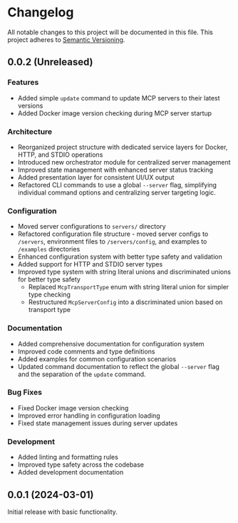 # Changelog

All notable changes to this project will be documented in this file. This project adheres to [Semantic Versioning](https://semver.org/spec/v2.0.0.html).

## 0.0.2 (Unreleased)

### Features

- Added simple `update` command to update MCP servers to their latest versions
- Added Docker image version checking during MCP server startup

### Architecture

- Reorganized project structure with dedicated service layers for Docker, HTTP, and STDIO operations
- Introduced new orchestrator module for centralized server management
- Improved state management with enhanced server status tracking
- Added presentation layer for consistent UI/UX output
- Refactored CLI commands to use a global `--server` flag, simplifying individual command options and centralizing server targeting logic.

### Configuration

- Moved server configurations to `servers/` directory
- Refactored configuration file structure - moved server configs to `/servers`, environment files to `/servers/config`, and examples to `/examples` directories
- Enhanced configuration system with better type safety and validation
- Added support for HTTP and STDIO server types
- Improved type system with string literal unions and discriminated unions for better type safety
  - Replaced `McpTransportType` enum with string literal union for simpler type checking
  - Restructured `McpServerConfig` into a discriminated union based on transport type

### Documentation

- Added comprehensive documentation for configuration system
- Improved code comments and type definitions
- Added examples for common configuration scenarios
- Updated command documentation to reflect the global `--server` flag and the separation of the `update` command.

### Bug Fixes

- Fixed Docker image version checking
- Improved error handling in configuration loading
- Fixed state management issues during server updates

### Development

- Added linting and formatting rules
- Improved type safety across the codebase
- Added development documentation

## 0.0.1 (2024-03-01)

Initial release with basic functionality.
